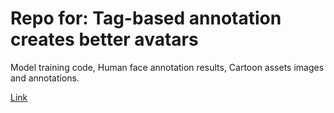 # Repo for: Tag-based annotation creates better avatars 

Model training code, Human face annotation results, Cartoon assets images and annotations.

[Link](https://drive.google.com/file/d/11XkCcuF_Zzku2mnURcJZx90o0Fn3ND15/view?usp=sharing)


